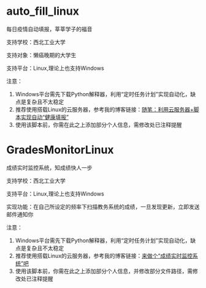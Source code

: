 # auto_fill_linux
每日疫情自动填报，莘莘学子的福音

支持学校：西北工业大学

支持对象：懒癌晚期的大学生

支持平台：Linux,理论上也支持Windows

注意：

1. Windows平台需先下载Python解释器，利用“定时任务计划”实现自动化，缺点是复杂且不太稳定
2. 推荐使用搭载Linux的云服务器，参考我的博客链接：[随笔：利用云服务器+脚本实现自动“健康填报”](https://caveallegory.cn/2022/07/%e9%9a%8f%e7%ac%94%ef%bc%9a%e5%88%a9%e7%94%a8%e4%ba%91%e6%9c%8d%e5%8a%a1%e5%99%a8%e8%84%9a%e6%9c%ac%e5%ae%9e%e7%8e%b0%e8%87%aa%e5%8a%a8%e5%81%a5%e5%ba%b7%e5%a1%ab%e6%8a%a5/)
3. 使用该脚本前，你需在此之上添加部分个人信息，需修改处已注释提醒
# GradesMonitorLinux
成绩实时监控系统，知成绩快人一步

支持学校：西北工业大学

支持平台：Linux,理论上也支持Windows

实现功能：在自己所设定的频率下扫描教务系统的成绩，一旦发现更新，立即发送邮件通知你

注意：

1. Windows平台需先下载Python解释器，利用“定时任务计划”实现自动化，缺点是复杂且不太稳定
2. 推荐使用搭载Linux的云服务器，参考我的博客链接：[来做个“成绩实时监控系统”吧
](https://caveallegory.cn/2022/07/%e6%9d%a5%e5%81%9a%e4%b8%aa%e6%88%90%e7%bb%a9%e5%ae%9e%e6%97%b6%e7%9b%91%e6%8e%a7%e7%b3%bb%e7%bb%9f%e5%90%a7/)
3. 使用该脚本前，你需在此之上添加部分个人信息，并修改部分文件路径，需修改处已注释提醒
